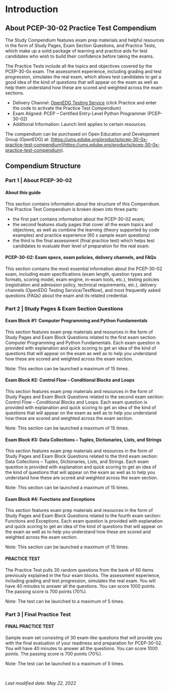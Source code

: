 # Introduction

## About PCEP-30-02 Practice Test Compendium

The Study Compendium features exam prep materials and helpful resources in the form of Study Pages, Exam Section Questions, and Practice Tests, which make up a solid package of learning and practice aids for test candidates who wish to build their confidence before taking the exams.

The Practice Tests include all the topics and objectives covered by the PCEP-30-0x exam. The assessment experience, including grading and test progression, simulates the real exam, which allows test candidates to get a good idea of the kind of questions that will appear on the exam as well as help them understand how these are scored and weighted across the exam sections.

* Delivery Channel: [OpenEDG Testing Service](https://edube.org/login) (click Practice and enter the code to activate the Practice Test Compendium)
* Exam Aligned: PCEP – Certified Entry-Level Python Programmer (PCEP-30-02)
* Additional Information: Launch limit applies to certain resources.

The compendium can be purchased on Open Education and Development Group (OpenEDG) at: [https://ums.edube.org/products/pcep-30-0x-practice-test-compendium](https://ums.edube.org/products/pcep-30-0x-practice-test-compendium).

## Compendium Structure

### Part 1 | About PCEP-30-02

#### About this guide

This section contains information about the structure of this Compendium. The Practice Test Compendium is broken down into three parts:

* the first part contains information about the PCEP-30-02 exam;
* the second features study pages that cover all the exam topics and objectives, as well as combine the learning (theory supported by code examples) and practice experience (60 x sample exam questions)
* the third is the final assessment (final practice test) which helps test candidates to evaluate their level of preparation for the real exam.

#### PCEP-30-02: Exam specs, exam policies, delivery channels, and FAQs

This section contains the most essential information about the PCEP-30-02 exam, including exam specifications (exam length, question types and formats, scoring model, exam engine, in-exam tools, etc.), testing policies (registration and admission policy, technical requirements, etc.), delivery channels (OpenEDG Testing Service/TestNow), and most frequently asked questions (FAQs) about the exam and its related credential.

### Part 2 | Study Pages & Exam Section Questions

#### Exam Block #1: Computer Programming and Python Fundamentals

This section features exam prep materials and resources in the form of Study Pages and Exam Block Questions related to the first exam section: Computer Programming and Python Fundamentals. Each exam question is provided with explanation and quick scoring to get an idea of the kind of questions that will appear on the exam as well as to help you understand how these are scored and weighted across the exam section.

Note: This section can be launched a maximum of 15 times.

#### Exam Block #2: Control Flow – Conditional Blocks and Loops

This section features exam prep materials and resources in the form of Study Pages and Exam Block Questions related to the second exam section: Control Flow – Conditional Blocks and Loops. Each exam question is provided with explanation and quick scoring to get an idea of the kind of questions that will appear on the exam as well as to help you understand how these are scored and weighted across the exam section.

Note: This section can be launched a maximum of 15 times.

#### Exam Block #3: Data Collections – Tuples, Dictionaries, Lists, and Strings

This section features exam prep materials and resources in the form of Study Pages and Exam Block Questions related to the third exam section: Data Collections – Tuples, Dictionaries, Lists, and Strings. Each exam question is provided with explanation and quick scoring to get an idea of the kind of questions that will appear on the exam as well as to help you understand how these are scored and weighted across the exam section.

Note: This section can be launched a maximum of 15 times.

#### Exam Block #4: Functions and Exceptions

This section features exam prep materials and resources in the form of Study Pages and Exam Block Questions related to the fourth exam section: Functions and Exceptions. Each exam question is provided with explanation and quick scoring to get an idea of the kind of questions that will appear on the exam as well as to help you understand how these are scored and weighted across the exam section.

Note: This section can be launched a maximum of 15 times.

#### PRACTICE TEST

The Practice Test pulls 30 random questions from the bank of 60 items previously explained in the four exam blocks. The assessment experience, including grading and test progression, simulates the real exam. You will have 40 minutes to answer all the questions. You can score 1000 points. The passing score is 700 points (70%).

Note: The test can be launched to a maximum of 5 times.

### Part 3 | Final Practice Test

#### FINAL PRACTICE TEST

Sample exam set consisting of 30 exam-like questions that will provide you with the final evaluation of your readiness and preparation for PCEP-30-02. You will have 40 minutes to answer all the questions. You can score 1000 points. The passing score is 700 points (70%).

Note: The test can be launched to a maximum of 5 times.

<br />

*Last modified date: May 22, 2022*
